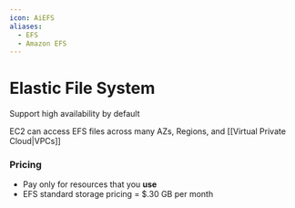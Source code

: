```yaml
---
icon: AiEFS
aliases:
  - EFS
  - Amazon EFS
---
```

# Elastic File System
Support high availability by default

EC2 can access EFS files across many AZs, Regions, and [[Virtual Private Cloud|VPCs]]

### Pricing
- Pay only for resources that you **use** 
- EFS standard storage pricing = $.30 GB per month
